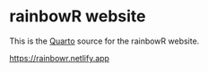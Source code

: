 # rainbowR website

This is the [Quarto](https://quarto.org) source for the rainbowR website.

<https://rainbowr.netlify.app>
